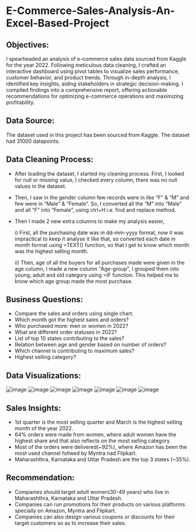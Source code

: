 # E-Commerce-Sales-Analysis-An-Excel-Based-Project
## Objectives:
I spearheaded an analysis of e-commerce sales data sourced from Kaggle for the year 2022. Following meticulous data cleaning, I crafted an interactive dashboard using pivot tables to visualize sales performance, customer behavior, and product trends. Through in-depth analysis, I identified key insights, aiding stakeholders in strategic decision-making. I compiled findings into a comprehensive report, offering actionable recommendations for optimizing e-commerce operations and maximizing profitability. 
## Data Source:
The dataset used in this project has been sourced from Kaggle. The dataset had 31000 datapoints.
## Data Cleaning Process:
* After loading the dataset, I started my cleaning process. First, I looked for null or missing value, I checked every column, there was no null values in the dataset.
* Then, I saw in the gender column few records were in like “F” & “M” and few were in “Male” & “Female”. So, I converted all the “M” into “Male” and all “F” into “Female”, using ctrl+H i.e. find and replace method.
* Then I made 2 new extra columns to make my analysis easier,

  i) First, all the purchasing date was in dd-mm-yyyy format, now it was impractical to keep it analyse it like that, so converted each date in month format using =TEXT() function, so that I get to know which month was the highest selling month.

  ii) Then, age of all the buyers for all purchases made were given in the age column, I made a new column "Age-group", I grouped them into young, adult and old category using =IF function. This helped me to know which age group made the most purchase.

## Business Questions:
* Compare the sales and orders using single chart.
* Which month got the highest sales and orders? 					
* Who purchased more: men  or women in 2022? 		
* What are different order statuses in 2022? 			
* List of top 10 states contributing to the sales? 			
*  Relation between age and gender based on number of orders? 	
* Which channel is contributing to maximum sales?
*  Highest selling category?
## Data Visualizations:
![image](https://github.com/daniketdas/E-Commerce-Sales-Analysis-An-Excel-Based-Project/assets/162815966/ac321417-b05e-4848-aae1-65035e49bba3) ![image](https://github.com/daniketdas/E-Commerce-Sales-Analysis-An-Excel-Based-Project/assets/162815966/c71c389c-a563-4005-9eca-284db554e13e) ![image](https://github.com/daniketdas/E-Commerce-Sales-Analysis-An-Excel-Based-Project/assets/162815966/8f510d7f-6c1d-4c10-ac19-fa0358bf39a0) ![image](https://github.com/daniketdas/E-Commerce-Sales-Analysis-An-Excel-Based-Project/assets/162815966/cd6b1c34-e48a-4526-99fb-9a03c7c49a09) ![image](https://github.com/daniketdas/E-Commerce-Sales-Analysis-An-Excel-Based-Project/assets/162815966/c4090eab-5747-445d-b0aa-643a3cd94b10) ![image](https://github.com/daniketdas/E-Commerce-Sales-Analysis-An-Excel-Based-Project/assets/162815966/3ecf4bd8-ee7c-415a-9996-6bf331ef62a1) ![image](https://github.com/daniketdas/E-Commerce-Sales-Analysis-An-Excel-Based-Project/assets/162815966/bf999291-b5bc-4280-a2c1-9c734ff11b7e)
## Sales Insights:
* 1st quarter is the most selling quarter and March is the highest selling month of the year 2022.
* 64% orders were made from women, where adult women have the highest share and that also reflects on the most selling category.
* Most of the orders were delivered(~92%), where Amazon has been the most used channel follwed by Myntra nad Flipkart.
* Maharashthra, Karnataka and Uttar Pradesh are the top 3 states (~35%).
## Recommendation:
* Companies should target adult women(30-49 years) who live in Maharashthra, Karnataka and Uttar Pradesh.
* Companies can run promotions for their products on various platforms specially on Amazon, Myntra and Flipkart.
* Companies can also design various coupons or discounts for their target customers so as to increase their sales.






